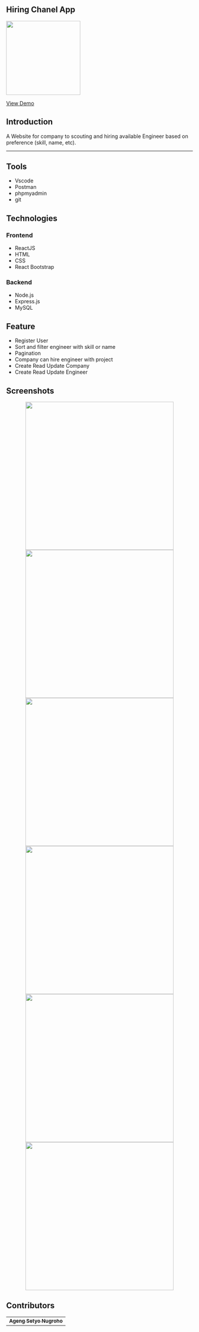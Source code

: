 <h2> Hiring Chanel App</h3>
<image width="200" src=./web_hi_res_512.png />
<p>
<a href="https://hiringchannelapp.netlify.com/login">View Demo</a>
</p>


<!-- TABLE OF CONTENTS -->
## Introduction
A Website for company to scouting and hiring available Engineer based on preference (skill, name, etc).

---
## Tools
- Vscode
- Postman
- phpmyadmin
- git

## Technologies

### Frontend
- ReactJS
- HTML
- CSS
- React Bootstrap
  
### Backend
- Node.js
- Express.js
- MySQL

## Feature
- Register User
- Sort and filter engineer with skill or name
- Pagination
- Company can hire engineer with project
- Create Read Update Company
- Create Read Update Engineer

## Screenshots
<p align='center'>
  <span>
      <image width="400" src='./Design/Login Pages.png' />
      <image width="400" src='./Design/Register Pages.png' />
      <image width="400" src='./Design/Company Pages.png' />
      <image width="400" src='./Design/Company Project Status.png' />
      <image width="400" src='./Design/Engineer Pages.png' />
      <image width="400" src='./Design/Hire Pages.png' />
  </span>
  </p>

## Contributors
<center>
  <table>
    <tr>
      <td align="center">
        <a href="https://github.com/melankolia">
          <sub><b>Ageng Setyo Nugroho</b></sub>
        </a>
      </td>
    </tr>
  </table>
</center>
